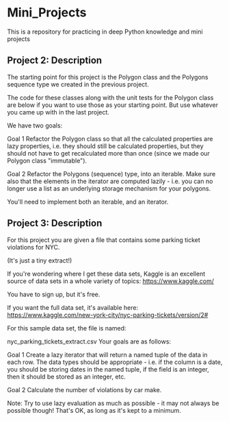 # Mini_Projects
This is a repository for practicing in deep Python knowledge and mini projects


## Project 2: Description
The starting point for this project is the Polygon class and the Polygons sequence type we created in the previous project.

The code for these classes along with the unit tests for the Polygon class are below if you want to use those as your starting point. But use whatever you came up with in the last project.

We have two goals:

Goal 1
Refactor the Polygon class so that all the calculated properties are lazy properties, i.e. they should still be calculated properties, but they should not have to get recalculated more than once (since we made our Polygon class "immutable").

Goal 2
Refactor the Polygons (sequence) type, into an iterable. Make sure also that the elements in the iterator are computed lazily - i.e. you can no longer use a list as an underlying storage mechanism for your polygons.

You'll need to implement both an iterable, and an iterator.


## Project 3: Description

For this project you are given a file that contains some parking ticket violations for NYC.

(It's just a tiny extract!)

If you're wondering where I get these data sets, Kaggle is an excellent source of data sets in a whole variety of topics: https://www.kaggle.com/

You have to sign up, but it's free.

If you want the full data set, it's available here: https://www.kaggle.com/new-york-city/nyc-parking-tickets/version/2#

For this sample data set, the file is named:

nyc_parking_tickets_extract.csv
Your goals are as follows:

Goal 1
Create a lazy iterator that will return a named tuple of the data in each row. The data types should be appropriate - i.e. if the column is a date, you should be storing dates in the named tuple, if the field is an integer, then it should be stored as an integer, etc.

Goal 2
Calculate the number of violations by car make.

Note:
Try to use lazy evaluation as much as possible - it may not always be possible though! That's OK, as long as it's kept to a minimum.